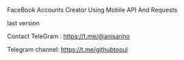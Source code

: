 FaceBook Accounts Creator Using Mobile API And Requests

last version

Contact TeleGram : https://t.me/@anisarino

Telegram channel: https://t.me/githubtooul
